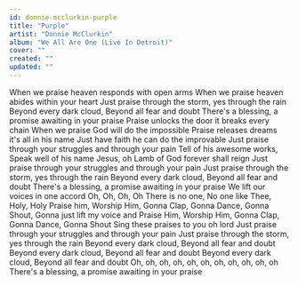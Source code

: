 ```yaml
---
id: donnie-mcclurkin-purple
title: "Purple"
artist: "Donnie McClurkin"
album: "We All Are One (Live In Detroit)"
cover: ""
created: ""
updated: ""
---
```


When we praise heaven responds with open arms
When we praise heaven abides within your heart
Just praise through the storm, yes through the rain
Beyond every dark cloud, Beyond all fear and doubt
There's a blessing, a promise awaiting in your praise
Praise unlocks the door it breaks every chain
When we praise God will do the impossible
Praise releases dreams it's all in his name
Just have faith he can do the improvable
Just praise through your struggles and through your pain
Tell of his awesome works, Speak well of his name
Jesus, oh Lamb of God forever shall reign
Just praise through your struggles and through your pain
Just praise through the storm, yes through the rain
Beyond every dark cloud, Beyond all fear and doubt
There's a blessing, a promise awaiting in your praise
We lift our voices in one accord
Oh, Oh, Oh, Oh
There is no one, No one like Thee, Holy, Holy
Praise him, Worship Him, Gonna Clap, Gonna Dance, Gonna Shout, Gonna just lift my voice and Praise Him, Worship Him, Gonna Clap, Gonna Dance, Gonna Shout
Sing these praises to you oh lord
Just praise through your struggles and through your pain
Just praise through the storm, yes through the rain
Beyond every dark cloud, Beyond all fear and doubt
Beyond every dark cloud, Beyond all fear and doubt
Beyond every dark cloud, Beyond all fear and doubt
Oh, oh, oh, oh, oh, oh, oh, oh, oh, oh, oh
There's a blessing, a promise awaiting in your praise